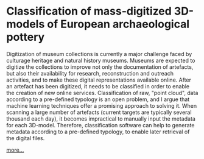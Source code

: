 # Classification of mass-digitized 3D-models of European archaeological pottery

Digitization of museum collections is currently a major challenge faced by culturage heritage and natural history museums. 
Museums are expected to digitize the collections to improve not only the documentation of artefacts, but also their availability 
for research, reconstruction and outreach activities, and to make these digital representations available online.
After an artefact has been digitized, it needs to be classified in order to enable the creation 
of new online services. Classification of raw, "point cloud", data according to a pre-defined typology is an open problem, and I argue 
that machine learning techniques offer a promising approach to solving it. When scanning a large number of artefacts 
(current targets are typically several thousand each day), it becomes impractical to manually input the metadata for each 3D-model. 
Therefore, classification software can help to generate metadata according to a pre-defined typology, to enable later retrieval of the digital files.

[more...](http://www.kultur-und-stress.de/maschinelles-lernen/using-neural-networks-to-classify-3d-scans-of-european-archaeological-pottery/)
